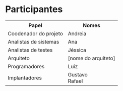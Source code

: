 # Participantes

<table>
<tr><th>Papel</th><th>Nomes</th></tr>
<tr><td>Coodenador do projeto</td><td>Andreia</td></tr>
<tr>
    <td>Analistas de sistemas</td>
    <td>
        Ana<br>
    </td>
</tr>
<tr>
    <td>Analistas de testes</td>
    <td>
        Jéssica<br>        
    </td>
</tr>
<tr><td>Arquiteto</td><td>[nome do arquiteto]</td></tr>
<tr>
    <td>Programadores</td>
    <td>
        Luiz<br>
    </td>
</tr>
<tr>
    <td>Implantadores</td>
    <td>
        Gustavo<br>
        Rafael<br>
    </td>
</tr>
</table>
